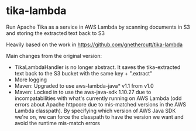 # tika-lambda
Run Apache Tika as a service in AWS Lambda by scanning documents in S3 and storing the extracted text back to S3

Heavily based on the work in https://github.com/gnethercutt/tika-lambda

Main changes from the original version:
 - TikaLambdaHandler is no longer abstract. It saves the tika-extracted text back to the S3 bucket with the same key + ".extract"
 - More logging
 - Maven: Upgraded to use aws-lambda-java* v1.1 from v1.0
 - Maven: Locked in to use the aws-java-sdk 1.10.27 due to incompatabilities with what's currently running on AWS Lambda (odd errors about Apache httpcore due to mis-matched versions in the AWS Lambda classpath).  By specifying which version of AWS Java SDK we're on, we can force the classpath to have the version we want and avoid the runtime mis-match errors
 
 
